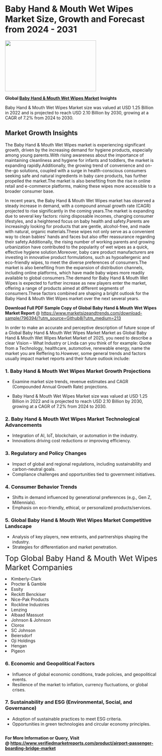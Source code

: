 <H1>Baby Hand & Mouth Wet Wipes Market Size, Growth and Forecast from 2024 - 2031</H1><img class="aligncenter size-medium wp-image-584254" src="https://thirdeyenews.in/wp-content/uploads/2024/09/Global-Market-Research-300x168.jpeg" alt="" width="300" height="168" /><p><strong>Global&nbsp;<a href="https://www.marketsizeandtrends.com/download-sample/796394/?utm_source=Github8j?utm_medium=213">Baby Hand & Mouth Wet Wipes Market</a> Insights</strong></p><p>Baby Hand & Mouth Wet Wipes Market size was valued at USD 1.25 Billion in 2022 and is projected to reach USD 2.10 Billion by 2030, growing at a CAGR of 7.2% from 2024 to 2030.</p><p><h2>Market Growth Insights</h2> <p>The Baby Hand & Mouth Wet Wipes market is experiencing significant growth, driven by the increasing demand for hygiene products, especially among young parents.With rising awareness about the importance of maintaining cleanliness and hygiene for infants and toddlers, the market is expanding rapidly.Additionally, the growing trend of convenience and on-the-go solutions, coupled with a surge in health-conscious consumers seeking safe and natural ingredients in baby care products, has further propelled the market.The market is also benefiting from the rise in online retail and e-commerce platforms, making these wipes more accessible to a broader consumer base.</p> <p>In recent years, the Baby Hand & Mouth Wet Wipes market has observed a steady increase in demand, with a compound annual growth rate (CAGR) projected to rise significantly in the coming years.The market is expanding due to several key factors: rising disposable incomes, changing consumer lifestyles, and a heightened focus on baby health and safety.Parents are increasingly looking for products that are gentle, alcohol-free, and made with natural, organic materials.These wipes not only serve as a convenient way to clean babies' hands and faces but also offer reassurance regarding their safety.Additionally, the rising number of working parents and growing urbanization have contributed to the popularity of wet wipes as a quick, effective hygiene solution.Moreover, baby care product manufacturers are investing in innovative product formulations, such as hypoallergenic and eco-friendly wipes, to meet the diverse preferences of consumers.The market is also benefiting from the expansion of distribution channels, including online platforms, which have made baby wipes more readily available to global consumers.The demand for Baby Hand & Mouth Wet Wipes is expected to further increase as new players enter the market, offering a range of products aimed at different segments of consumers.These factors combined are shaping a bright outlook for the Baby Hand & Mouth Wet Wipes market over the next several years.</p> <p><span class=""><strong>Download Full PDF Sample Copy of Global Baby Hand & Mouth Wet Wipes Market Report</strong> @ <a href="https://www.marketsizeandtrends.com/download-sample/796394/?utm_source=Github8j?utm_medium=213" target="_blank">https://www.marketsizeandtrends.com/download-sample/796394/?utm_source=Github8j?utm_medium=213</a></span></p><p>In order to make an accurate and perceptive description of future scope of a Global&nbsp;Baby Hand & Mouth Wet Wipes Market Market as Global&nbsp;Baby Hand & Mouth Wet Wipes Market Market of 2025, you need to describe a clear Vision &ndash; What Industry or Linda can you think of for example: Quote from a Technology, healthcare, automotive, renewable energy, name the market you are Reffering to.However, some general trends and factors usually impact market reports and their future outlook include:</p><h3>1.&nbsp;<strong>Baby Hand & Mouth Wet Wipes Market Growth Projections</strong></h3><ul><li>Examine market size trends, revenue estimates and CAGR (Compounded Annual Growth Rate) projections.</li><li><p>Baby Hand & Mouth Wet Wipes Market size was valued at USD 1.25 Billion in 2022 and is projected to reach USD 2.10 Billion by 2030, growing at a CAGR of 7.2% from 2024 to 2030.</p></li></ul><h3>2.&nbsp;<strong>Baby Hand & Mouth Wet Wipes Market Technological Advancements</strong></h3><ul><li>Integration of AI, IoT, blockchain, or automation in the industry.</li><li>Innovations driving cost reductions or improving efficiency.</li></ul><h3>3.&nbsp;<strong>Regulatory and Policy Changes</strong></h3><ul><li>Impact of global and regional regulations, including sustainability and carbon-neutral goals.</li><li>Compliance challenges and opportunities tied to government initiatives.</li></ul><h3>4.&nbsp;<strong>Consumer Behavior Trends</strong></h3><ul><li>Shifts in demand influenced by generational preferences (e.g., Gen Z, Millennials).</li><li>Emphasis on eco-friendly, ethical, or personalized products/services.</li></ul><h3>5.&nbsp;<strong>Global Baby Hand & Mouth Wet Wipes Market Competitive Landscape</strong></h3><ul><li>Analysis of key players, new entrants, and partnerships shaping the industry.</li><li>Strategies for differentiation and market penetration.</li></ul><p data-pm-slice="1 1 []"><span style="color: inherit; font-family: inherit; font-size: 25px;">Top Global Baby Hand & Mouth Wet Wipes Market Companies</span></p><div class="" data-test-id=""><p><li>Kimberly-Clark</li><li> Procter & Gamble</li><li> Essity</li><li> Reckitt Benckiser</li><li> Nice-Pak Products</li><li> Rockline Industries</li><li> Lenzing</li><li> Albaad Massuot</li><li> Johnson & Johnson</li><li> Clorox</li><li> SC Johnson</li><li> Beiersdorf</li><li> Oji Holdings</li><li> Hengan</li><li> Pigeon</li></p></div><h3>6.&nbsp;<strong>Economic and Geopolitical Factors</strong></h3><ul><li>Influence of global economic conditions, trade policies, and geopolitical events.</li><li>Resilience of the market to inflation, currency fluctuations, or global crises.</li></ul><h3>7.&nbsp;<strong>Sustainability and ESG (Environmental, Social, and Governance)</strong></h3><ul><li>Adoption of sustainable practices to meet ESG criteria.</li><li>Opportunities in green technologies and circular economy principles.</li></ul><h2><strong style="font-size: 14px;">For More Information or Query, Visit @&nbsp;</strong><a style="background-color: #ffffff; font-size: 14px;" href="https://www.marketsizeandtrends.com/report/baby-hand-mouth-wet-wipes-market/" target="_blank">https://www.verifiedmarketreports.com/product/airport-passenger-boarding-bridge-market</a></h2>